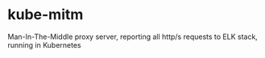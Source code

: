 # kube-mitm

Man-In-The-Middle proxy server, reporting all http/s requests to ELK stack, running in Kubernetes
